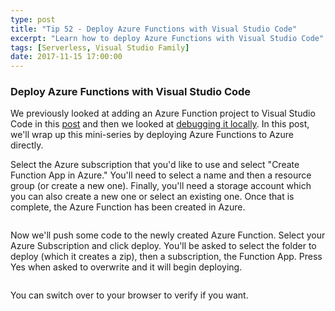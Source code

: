 ```yaml
---
type: post
title: "Tip 52 - Deploy Azure Functions with Visual Studio Code"
excerpt: "Learn how to deploy Azure Functions with Visual Studio Code"
tags: [Serverless, Visual Studio Family]
date: 2017-11-15 17:00:00
---
```



### Deploy Azure Functions with Visual Studio Code

We previously looked at adding an Azure Function project to Visual Studio Code in this [post](tip50.html) and then we looked at [debugging it locally](tip51.html). In this post, we'll wrap up this mini-series by deploying Azure Functions to Azure directly.

Select the Azure subscription that you'd like to use and select "Create Function App in Azure." You'll need to select a name and then a resource group (or create a new one). Finally, you'll need a storage account which you can also create a new one or select an existing one. Once that is complete, the Azure Function has been created in Azure.

<img :src="$withBase('/files/azfuncdeploy.gif')">

Now we'll push some code to the newly created Azure Function. Select your Azure Subscription and click deploy. You'll be asked to select the folder to deploy (which it creates a zip), then a subscription, the Function App. Press Yes when asked to overwrite and it will begin deploying.

<img :src="$withBase('/files/azfuncdeploy1.gif')">

You can switch over to your browser to verify if you want.

<img :src="$withBase('/files/azfuncdeploy2.png')">
